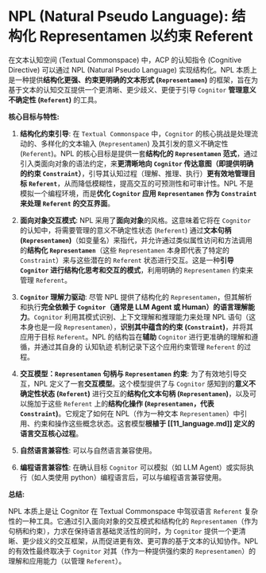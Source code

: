 # NPL (Natural Pseudo Language): 结构化 Representamen 以约束 Referent

在文本认知空间 (Textual Commonspace) 中，ACP 的认知指令 (Cognitive Directive) 可以通过 NPL (Natural Pseudo Language) 实现结构化。NPL 本质上是一种提供**结构化更强、约束更明确的文本形式 (`Representamen`)** 的框架，旨在为基于文本的认知交互提供一个更清晰、更少歧义、更便于引导 `Cognitor` **管理意义不确定性 (`Referent`)** 的工具。

**核心目标与特性:**

1.  **结构化约束引导**: 在 `Textual Commonspace` 中，`Cognitor` 的核心挑战是处理流动的、多样化的文本输入 (`Representamen`) 及其引发的意义不确定性 (`Referent`)。NPL 的核心目标是提供一套**结构化的 `Representamen` 范式**，通过引入类面向对象的语法约定，来**更清晰地向 `Cognitor` 传达意图（即提供明确的约束 `Constraint`）**，引导其认知过程（理解、推理、执行）**更有效地管理目标 `Referent`**，从而降低模糊性，提高交互的可预测性和可审计性。NPL 不是模拟一个编程环境，而是**优化 `Cognitor` 应用 `Representamen` 作为 `Constraint` 来处理 `Referent` 的交互界面**。

2.  **面向对象交互模式**: NPL 采用了**面向对象**的风格。这意味着它将在 `Cognitor` 的认知中，将需要管理的意义不确定性状态 (`Referent`) 通过**文本句柄 (`Representamen`)**（如变量名）来指代，并允许通过类似属性访问和方法调用的**结构化 `Representamen`**（这些 `Representamen` 本身即代表了特定的 `Constraint`）来与这些潜在的 `Referent` 状态进行交互。这是一种**引导 `Cognitor` 进行结构化思考和交互的模式**，利用明确的 `Representamen` 约束来管理 `Referent`。

3.  **`Cognitor` 理解力驱动**: 尽管 NPL 提供了结构化的 `Representamen`，但其解析和执行**完全依赖于 `Cognitor`（通常是 LLM Agent 或 Human）的语言理解能力**。`Cognitor` 利用其模式识别、上下文理解和推理能力来处理 NPL 语句（这本身也是一段 `Representamen`），**识别其中蕴含的约束 (`Constraint`)**，并将其应用于目标 `Referent`。NPL 的结构旨在**辅助** `Cognitor` 进行更准确的理解和遵循，并通过其自身的 认知轨迹 机制记录下这个应用约束管理 `Referent` 的过程。

4.  **交互模型：`Representamen` 句柄与 `Representamen` 约束**: 为了有效地引导交互，NPL 定义了一套**交互模型**。这个模型提供了与 `Cognitor` 感知到的**意义不确定性状态 (`Referent`)** 进行交互的**结构化文本句柄 (`Representamen`)**，以及可以施加于这些 `Referent` 上的**结构化操作 (`Representamen`，代表 `Constraint`)**。它规定了如何在 NPL（作为一种文本 `Representamen`）中引用、约束和操作这些概念状态。这套模型**根植于 [[11_language.md]] 定义的语言交互核心过程**。

5.  **自然语言兼容性**: 可以与自然语言兼容使用。

6.  **编程语言兼容性**: 在确认目标 `Cognitor` 可以模拟（如 LLM Agent）或实际执行（如人类使用 python）编程语言后，可以与编程语言兼容使用。

**总结:**

NPL 本质上是让 Cognitor 在 Textual Commonspace 中驾驭语言 `Referent` 复杂性的一种工具。它通过引入面向对象的交互模式和结构化的 `Representamen`（作为句柄和约束），力求在保持语言基础灵活性的同时，为 `Cognitor` 提供一个更清晰、更少歧义的交互框架，从而促进更有效、更可靠的基于文本的认知协作。NPL 的有效性最终取决于 `Cognitor` 对其（作为一种提供强约束的 `Representamen`）的理解和应用能力（以管理 `Referent`）。